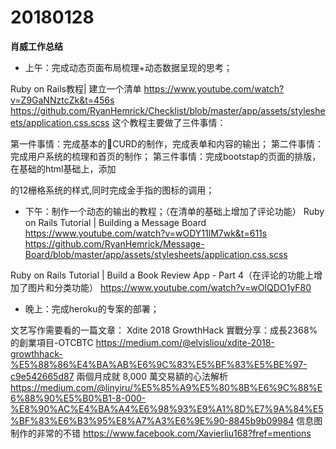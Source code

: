 # 20180128

**肖威工作总结**
- 上午：完成动态页面布局梳理+动态数据呈现的思考；

Ruby on Rails教程| 建立一个清单
https://www.youtube.com/watch?v=Z9GaNNztcZk&t=456s
https://github.com/RyanHemrick/Checklist/blob/master/app/assets/stylesheets/application.css.scss
这个教程主要做了三件事情：

第一件事情：完成基本的CURD的制作，完成表单和内容的输出；
第二件事情：完成用户系统的梳理和首页的制作；
第三件事情：完成bootstap的页面的排版，在基础的html基础上，添加<div>的12栅格系统的样式,同时完成金手指的图标的调用；

- 下午：制作一个动态的输出的教程；（在清单的基础上增加了评论功能）
Ruby on Rails Tutorial | Building a Message Board
https://www.youtube.com/watch?v=wODY11lM7wk&t=611s
https://github.com/RyanHemrick/Message-Board/blob/master/app/assets/stylesheets/application.css.scss

Ruby on Rails Tutorial | Build a Book Review App - Part 4（在评论的功能上增加了图片和分类功能）
https://www.youtube.com/watch?v=wOIQDO1yF80

- 晚上：完成heroku的专案的部署；


文艺写作需要看的一篇文章：
Xdite 2018 GrowthHack 實戰分享：成長2368%的創業項目-OTCBTC
https://medium.com/@elvisliou/xdite-2018-growthhack-%E5%88%86%E4%BA%AB%E6%9C%83%E5%BF%83%E5%BE%97-c9e542665d87
兩個月成就 8,000 萬交易額的心法解析
https://medium.com/@linyiru/%E5%85%A9%E5%80%8B%E6%9C%88%E6%88%90%E5%B0%B1-8-000-%E8%90%AC%E4%BA%A4%E6%98%93%E9%A1%8D%E7%9A%84%E5%BF%83%E6%B3%95%E8%A7%A3%E6%9E%90-8845b9b09984
信息图制作的非常的不错
https://www.facebook.com/Xavierliu168?fref=mentions

